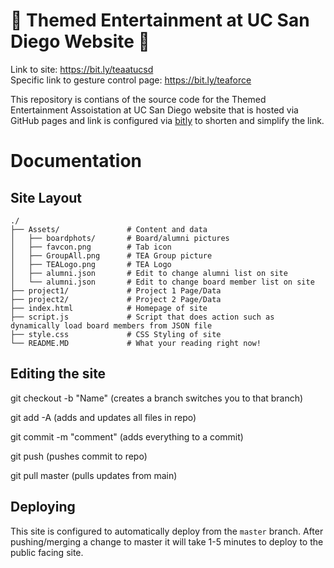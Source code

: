 # 🎢 Themed Entertainment at UC San Diego Website 🌊
Link to site: https://bit.ly/teaatucsd  
Specific link to gesture control page: https://bit.ly/teaforce

This repository is contians of the source code for the Themed Entertainment Assoistation at UC San Diego website that is hosted via GitHub pages and link is configured via [bitly](https://app.bitly.com) to shorten and simplify the link.

# Documentation

## Site Layout
```text
./
├── Assets/               # Content and data
│   ├── boardphots/       # Board/alumni pictures
│   ├── favcon.png        # Tab icon
│   ├── GroupAll.png      # TEA Group picture
│   ├── TEALogo.png       # TEA Logo
│   ├── alumni.json       # Edit to change alumni list on site
│   └── alumni.json       # Edit to change board member list on site
├── project1/             # Project 1 Page/Data
├── project2/             # Project 2 Page/Data
├── index.html            # Homepage of site
├── script.js             # Script that does action such as dynamically load board members from JSON file
├── style.css             # CSS Styling of site
└── README.MD             # What your reading right now!
```


## Editing the site

git checkout -b "Name" (creates a branch switches you to that branch)

git add -A (adds and updates all files in repo)

git commit -m "comment" (adds everything to a commit)

git push (pushes commit to repo)

git pull master (pulls updates from main)

## Deploying
This site is configured to automatically deploy from the `master` branch. After pushing/merging a change to master it will take 1-5 minutes to deploy to the public facing site. 

